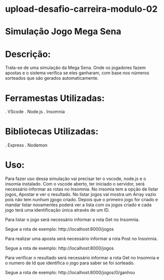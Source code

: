 # upload-desafio-carreira-modulo-02
# Simulação Jogo Mega Sena

# Descrição:
Trata-se de uma simulação da Mega Sena.
Onde os jogadores fazem apostas e o sistema verifica se eles ganharam, com base nos números sorteados que são gerados automaticamente.

# Ferramestas Utilizadas:
. VScode
. Node.js
. Insomnia

# Bibliotecas Utilizadas:
. Express
. Nodemon

# Uso:
Para fazer uso dessa simulação vai precisar ter o vscode, node.js e o insomia instalado.
Com o vscode aberto, ter iniciado o servidor, será necessário informar as rotas no Insomnia. No insomia tem a opção de listar jogos, Apostar e ver o resultado.
No listar jogos vai mostra um Array vazio pois não tem nunhum jgogo criado. Depois que o primeiro jogo for criado e mandar listar novamentes poderá ver a lista com os jogos criado e cada jogo terá uma identificação única através de um ID.

Para listar o jogo será necessário informar a rota Get no Insomnia. 

Segue a rota de exemplo: http://localhost:8000/jogos

Para realizar uma aposta será necessário informar a rota Post no Insomnia.

Segue a rota de exemplo: http://localhost:8000/jogos

Para verificar o resultado será necessário informar a rota Get no Insomnia e o numero de Id que identifica o jogo para saber se foi sorteado.

Segue a rota de exemplo: http://localhost:8000/jogos/0/ganhou
